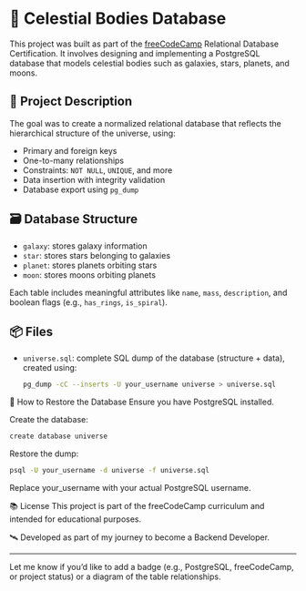 # 🌌 Celestial Bodies Database

This project was built as part of the [freeCodeCamp](https://www.freecodecamp.org/) Relational Database Certification. It involves designing and implementing a PostgreSQL database that models celestial bodies such as galaxies, stars, planets, and moons.

## 📘 Project Description

The goal was to create a normalized relational database that reflects the hierarchical structure of the universe, using:

- Primary and foreign keys
- One-to-many relationships
- Constraints: `NOT NULL`, `UNIQUE`, and more
- Data insertion with integrity validation
- Database export using `pg_dump`

## 🗃️ Database Structure

- `galaxy`: stores galaxy information
- `star`: stores stars belonging to galaxies
- `planet`: stores planets orbiting stars
- `moon`: stores moons orbiting planets

Each table includes meaningful attributes like `name`, `mass`, `description`, and boolean flags (e.g., `has_rings`, `is_spiral`).

## 📦 Files

- `universe.sql`: complete SQL dump of the database (structure + data), created using:

  ```bash
  pg_dump -cC --inserts -U your_username universe > universe.sql
  
🚀 How to Restore the Database
Ensure you have PostgreSQL installed.

Create the database:

  ```bash
  create database universe
  ```
Restore the dump:

  ```bash
  psql -U your_username -d universe -f universe.sql
  ```

Replace your_username with your actual PostgreSQL username.

📚 License
This project is part of the freeCodeCamp curriculum and intended for educational purposes.

🛰️ Developed as part of my journey to become a Backend Developer.

---

Let me know if you’d like to add a badge (e.g., PostgreSQL, freeCodeCamp, or project status) or a diagram of the table relationships.
